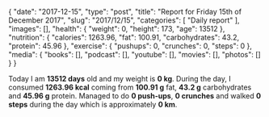 {
    "date": "2017-12-15",
    "type": "post",
    "title": "Report for Friday 15th of December 2017",
    "slug": "2017\/12\/15",
    "categories": [
        "Daily report"
    ],
    "images": [],
    "health": {
        "weight": 0,
        "height": 173,
        "age": 13512
    },
    "nutrition": {
        "calories": 1263.96,
        "fat": 100.91,
        "carbohydrates": 43.2,
        "protein": 45.96
    },
    "exercise": {
        "pushups": 0,
        "crunches": 0,
        "steps": 0
    },
    "media": {
        "books": [],
        "podcast": [],
        "youtube": [],
        "movies": [],
        "photos": []
    }
}

Today I am <strong>13512 days</strong> old and my weight is <strong>0 kg</strong>. During the day, I consumed <strong>1263.96 kcal</strong> coming from <strong>100.91 g</strong> fat, <strong>43.2 g</strong> carbohydrates and <strong>45.96 g</strong> protein. Managed to do <strong>0 push-ups</strong>, <strong>0 crunches</strong> and walked <strong>0 steps</strong> during the day which is approximately <strong>0 km</strong>.